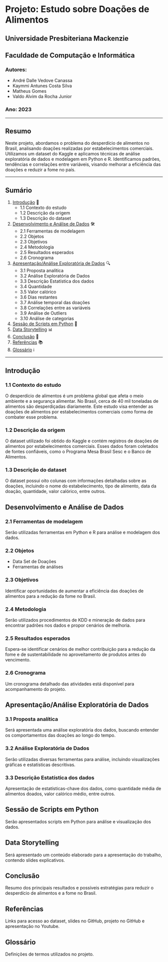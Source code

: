 # Projeto: Estudo sobre Doações de Alimentos

## Universidade Presbiteriana Mackenzie
## Faculdade de Computação e Informática

### Autores:
- André Dalle Vedove Canassa
- Kaymmi Antunes Costa Silva
- Matheus Gomes
- Valdo Alvim da Rocha Junior

### Ano: 2023

---

## Resumo
Neste projeto, abordamos o problema do desperdício de alimentos no Brasil, analisando doações realizadas por estabelecimentos comerciais. Utilizamos um dataset do Kaggle e aplicamos técnicas de análise exploratória de dados e modelagem em Python e R. Identificamos padrões, tendências e correlações entre variáveis, visando melhorar a eficiência das doações e reduzir a fome no país.

---

## Sumário

1. [Introdução](#introdução) 📖
   - 1.1 Contexto do estudo
   - 1.2 Descrição da origem
   - 1.3 Descrição do dataset
2. [Desenvolvimento e Análise de Dados](#desenvolvimento-e-análise-de-dados) 🛠️
   - 2.1 Ferramentas de modelagem
   - 2.2 Objetos
   - 2.3 Objetivos
   - 2.4 Metodologia
   - 2.5 Resultados esperados
   - 2.6 Cronograma
3. [Apresentação/Análise Exploratória de Dados](#apresentaçãoanálise-exploratória-de-dados) 🔍
   - 3.1 Proposta analítica
   - 3.2 Análise Exploratória de Dados
   - 3.3 Descrição Estatística dos dados
   - 3.4 Quantidade
   - 3.5 Valor calórico
   - 3.6 Dias restantes
   - 3.7 Análise temporal das doações
   - 3.8 Correlações entre as variáveis
   - 3.9 Análise de Outliers
   - 3.10 Análise de categorias
4. [Sessão de Scripts em Python](#sessão-de-scripts-em-python) 🐍
5. [Data Storytelling](#data-storytelling) 📊
6. [Conclusão](#conclusão) 🎯
7. [Referências](#referências) 📚
8. [Glossário](#glossário) ℹ️

---

## Introdução
### 1.1 Contexto do estudo
O desperdício de alimentos é um problema global que afeta o meio ambiente e a segurança alimentar. No Brasil, cerca de 40 mil toneladas de alimentos são desperdiçadas diariamente. Este estudo visa entender as doações de alimentos por estabelecimentos comerciais como forma de combater esse problema.

### 1.2 Descrição da origem
O dataset utilizado foi obtido do Kaggle e contém registros de doações de alimentos por estabelecimentos comerciais. Esses dados foram coletados de fontes confiáveis, como o Programa Mesa Brasil Sesc e o Banco de Alimentos.

### 1.3 Descrição do dataset
O dataset possui oito colunas com informações detalhadas sobre as doações, incluindo o nome do estabelecimento, tipo de alimento, data da doação, quantidade, valor calórico, entre outros.

## Desenvolvimento e Análise de Dados
### 2.1 Ferramentas de modelagem
Serão utilizadas ferramentas em Python e R para análise e modelagem dos dados.

### 2.2 Objetos
- Data Set de Doações
- Ferramentas de análises

### 2.3 Objetivos
Identificar oportunidades de aumentar a eficiência das doações de alimentos para a redução da fome no Brasil.

### 2.4 Metodologia
Serão utilizados procedimentos de KDD e mineração de dados para encontrar padrões nos dados e propor cenários de melhoria.

### 2.5 Resultados esperados
Espera-se identificar cenários de melhor contribuição para a redução da fome e de sustentabilidade no aproveitamento de produtos antes do vencimento.

### 2.6 Cronograma
Um cronograma detalhado das atividades está disponível para acompanhamento do projeto.

## Apresentação/Análise Exploratória de Dados
### 3.1 Proposta analítica
Será apresentada uma análise exploratória dos dados, buscando entender os comportamentos das doações ao longo do tempo.

### 3.2 Análise Exploratória de Dados
Serão utilizadas diversas ferramentas para análise, incluindo visualizações gráficas e estatísticas descritivas.

### 3.3 Descrição Estatística dos dados
Apresentação de estatísticas-chave dos dados, como quantidade média de alimentos doados, valor calórico médio, entre outros.

## Sessão de Scripts em Python
Serão apresentados scripts em Python para análise e visualização dos dados.

## Data Storytelling
Será apresentado um conteúdo elaborado para a apresentação do trabalho, contendo slides explicativos.

## Conclusão
Resumo dos principais resultados e possíveis estratégias para reduzir o desperdício de alimentos e a fome no Brasil.

## Referências
Links para acesso ao dataset, slides no GitHub, projeto no GitHub e apresentação no Youtube.

## Glossário
Definições de termos utilizados no projeto.
